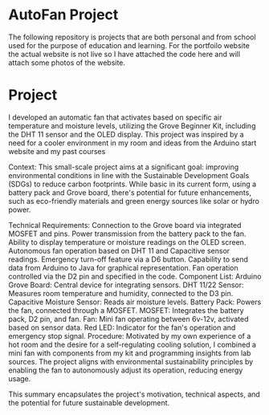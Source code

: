 # AutoFan Project 
The following repository is projects that are both personal and from school used for the purpose of education and learning. For the portfoilo website the actual website is not live so I have attached the code here and will attach some photos of the website.

# Project
I developed an automatic fan that activates based on specific air temperature and moisture levels, utilizing the Grove Beginner Kit, including the DHT 11 sensor and the OLED display. This project was inspired by a need for a cooler environment in my room and ideas from the Arduino start website and my past courses

Context:
This small-scale project aims at a significant goal: improving environmental conditions in line with the Sustainable Development Goals (SDGs) to reduce carbon footprints. While basic in its current form, using a battery pack and Grove board, there's potential for future enhancements, such as eco-friendly materials and green energy sources like solar or hydro power.

Technical Requirements:
Connection to the Grove board via integrated MOSFET and pins.
Power transmission from the battery pack to the fan.
Ability to display temperature or moisture readings on the OLED screen.
Autonomous fan operation based on DHT 11 and Capacitive sensor readings.
Emergency turn-off feature via a D6 button.
Capability to send data from Arduino to Java for graphical representation.
Fan operation controlled via the D2 pin and specified in the code.
Component List:
Arduino Grove Board: Central device for integrating sensors.
DHT 11/22 Sensor: Measures room temperature and humidity, connected to the D3 pin.
Capacitive Moisture Sensor: Reads air moisture levels.
Battery Pack: Powers the fan, connected through a MOSFET.
MOSFET: Integrates the battery pack, D2 pin, and fan.
Fan: Mini fan operating between 6v-12v, activated based on sensor data.
Red LED: Indicator for the fan's operation and emergency stop signal.
Procedure:
Motivated by my own experience of a hot room and the desire for a self-regulating cooling solution, I combined a mini fan with components from my kit and programming insights from lab sources. The project aligns with environmental sustainability principles by enabling the fan to autonomously adjust its operation, reducing energy usage.

This summary encapsulates the project's motivation, technical aspects, and the potential for future sustainable development.
